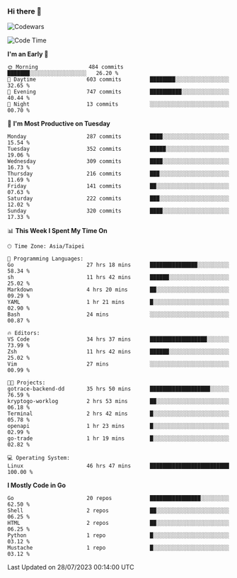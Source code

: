 ### Hi there 👋

![Codewars](https://www.codewars.com/users/omegaatt36/badges/small)

<!--START_SECTION:waka-->
![Code Time](http://img.shields.io/badge/Code%20Time-1%2C369%20hrs%2027%20mins-blue)

**I'm an Early 🐤** 

```text
🌞 Morning                484 commits         ███████░░░░░░░░░░░░░░░░░░   26.20 % 
🌆 Daytime                603 commits         ████████░░░░░░░░░░░░░░░░░   32.65 % 
🌃 Evening                747 commits         ██████████░░░░░░░░░░░░░░░   40.44 % 
🌙 Night                  13 commits          ░░░░░░░░░░░░░░░░░░░░░░░░░   00.70 % 
```
📅 **I'm Most Productive on Tuesday** 

```text
Monday                   287 commits         ████░░░░░░░░░░░░░░░░░░░░░   15.54 % 
Tuesday                  352 commits         █████░░░░░░░░░░░░░░░░░░░░   19.06 % 
Wednesday                309 commits         ████░░░░░░░░░░░░░░░░░░░░░   16.73 % 
Thursday                 216 commits         ███░░░░░░░░░░░░░░░░░░░░░░   11.69 % 
Friday                   141 commits         ██░░░░░░░░░░░░░░░░░░░░░░░   07.63 % 
Saturday                 222 commits         ███░░░░░░░░░░░░░░░░░░░░░░   12.02 % 
Sunday                   320 commits         ████░░░░░░░░░░░░░░░░░░░░░   17.33 % 
```


📊 **This Week I Spent My Time On** 

```text
🕑︎ Time Zone: Asia/Taipei

💬 Programming Languages: 
Go                       27 hrs 18 mins      ███████████████░░░░░░░░░░   58.34 % 
sh                       11 hrs 42 mins      ██████░░░░░░░░░░░░░░░░░░░   25.02 % 
Markdown                 4 hrs 20 mins       ██░░░░░░░░░░░░░░░░░░░░░░░   09.29 % 
YAML                     1 hr 21 mins        █░░░░░░░░░░░░░░░░░░░░░░░░   02.90 % 
Bash                     24 mins             ░░░░░░░░░░░░░░░░░░░░░░░░░   00.87 % 

🔥 Editors: 
VS Code                  34 hrs 37 mins      ██████████████████░░░░░░░   73.99 % 
Zsh                      11 hrs 42 mins      ██████░░░░░░░░░░░░░░░░░░░   25.02 % 
Vim                      27 mins             ░░░░░░░░░░░░░░░░░░░░░░░░░   00.99 % 

🐱‍💻 Projects: 
gotrace-backend-dd       35 hrs 50 mins      ███████████████████░░░░░░   76.59 % 
kryptogo-worklog         2 hrs 53 mins       ██░░░░░░░░░░░░░░░░░░░░░░░   06.18 % 
Terminal                 2 hrs 42 mins       █░░░░░░░░░░░░░░░░░░░░░░░░   05.78 % 
openapi                  1 hr 23 mins        █░░░░░░░░░░░░░░░░░░░░░░░░   02.99 % 
go-trade                 1 hr 19 mins        █░░░░░░░░░░░░░░░░░░░░░░░░   02.82 % 

💻 Operating System: 
Linux                    46 hrs 47 mins      █████████████████████████   100.00 % 
```

**I Mostly Code in Go** 

```text
Go                       20 repos            ████████████████░░░░░░░░░   62.50 % 
Shell                    2 repos             ██░░░░░░░░░░░░░░░░░░░░░░░   06.25 % 
HTML                     2 repos             ██░░░░░░░░░░░░░░░░░░░░░░░   06.25 % 
Python                   1 repo              █░░░░░░░░░░░░░░░░░░░░░░░░   03.12 % 
Mustache                 1 repo              █░░░░░░░░░░░░░░░░░░░░░░░░   03.12 % 
```




 Last Updated on 28/07/2023 00:14:00 UTC
<!--END_SECTION:waka-->

<!--
**omegaatt36/omegaatt36** is a ✨ _special_ ✨ repository because its `README.md` (this file) appears on your GitHub profile.

Here are some ideas to get you started:

- 🔭 I’m currently working on ...
- 🌱 I’m currently learning ...
- 👯 I’m looking to collaborate on ...
- 🤔 I’m looking for help with ...
- 💬 Ask me about ...
- 📫 How to reach me: ...
- 😄 Pronouns: ...
- ⚡ Fun fact: ...
-->
